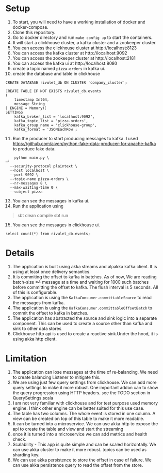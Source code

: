 Setup
================
1. To start, you will need to have a working installation of docker and docker-compose.
2. Clone this repository.
3. Go to docker directory and run `make config up` to start the containers.
4. It will start a clickhouse cluster, a kafka cluster and a zookeeper cluster.
5. You can access the clickhouse cluster at http://localhost:8123
6. You can access the kafka cluster at http://localhost:9092
7. You can access the zookeeper cluster at http://localhost:2181
8. You can access the kafka ui at http://localhost:8080
9. create a topic named `pizza-orders` in kafka ui.
10. create the database and table in clickhouse
```
CREATE DATABASE rivulet_db ON CLUSTER 'company_cluster';

CREATE TABLE IF NOT EXISTS rivulet_db.events
(
    timestamp Int64,
    message String
) ENGINE = Memory()
SETTINGS
    kafka_broker_list = 'localhost:9092',
    kafka_topic_list = 'pizza-orders',
    kafka_group_name = 'clickhouse-group',
    kafka_format = 'JSONEachRow';

```
11. Run the producer to start producing messages to kafka. I used https://github.com/aiven/python-fake-data-producer-for-apache-kafka
to produce fake data.
```
    python main.py \                                                                                                                                                           ─╯
  --security-protocol plaintext \
  --host localhost \
  --port 9092 \
  --topic-name pizza-orders \
  --nr-messages 8 \
  --max-waiting-time 0 \
  --subject pizza
  ```
13. You can see the messages in kafka ui.
14. Run the application using
> sbt clean compile
> sbt run
15. You can see the messages in clickhouse ui.
```
select count(*) from rivulet_db.events;
```
Details 
================
1. The application is built using akka streams and alpakka kafka client. It is using at least once delivery semantics.
2. It is commiting the offset to kafka in batches. As of now, We are reading batch-size =4 message 
at a time and waiting for 1000 such batches before committing the offset to kafka. The flush interval is 5 seconds. All of this is configurable.
3. The application is using the `KafkaConsumer.committableSource` to read the messages from kafka.
4. The application is using the `KafkaConsumer.committableOffsetBatch` to commit the offset to kafka in batches.
5. The application has abstracted the source and sink logic into a separate component. This can be used to create a source other than kafka and sink to other data stores.
6. Clickhouse http api is used to create a reactive sink.Under the hood, it is using akka http client.

Limitation
================
1. The application can lose messages at the time of re-balancing. We need to create balancing Listener to mitigate this.
2. We are using just few query settings from clickhouse. We can add more query settings to make it more robust. One important addon can 
to show the query progression using HTTP headers. see the TODO section in QuerySettings.scala
3. I am not very familiar with clickhouse and for test purpose used memory engine. I think other engine can be better suited for this use case.
4. The table has two columns. The whole event is stored in one column. A view can be created on top of this table to make it more readable.
5. It can be turned into a microservice. We can use akka http to expose the api to create the table and view and start the streaming
6. once it is turned into a microservice we can add metrics and health check.
7. Scalability - This app is quite simple and can be scaled horizontally. We can use akka cluster to make it more robust. topics can be used as sharding key.
8. We can use akka persistence to store the offset in case of failure. We can use akka persistence query to read the offset from the store.